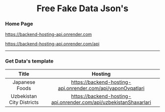 <div align="center">

# Free Fake Data Json's

</div>

### Home Page
https://backend-hosting-api.onrender.com

https://backend-hosting-api.onrender.com/api

---

### Get Data's template

| Title | Hosting |
|:--------------:| :---------------------------------------------------------: |
| Japanese Foods | https://backend-hosting-api.onrender.com/api/yaponOvqatlari |
| Uzbekistan City Districts | https://backend-hosting-api.onrender.com/api/uzbekistanShaxarlari |
